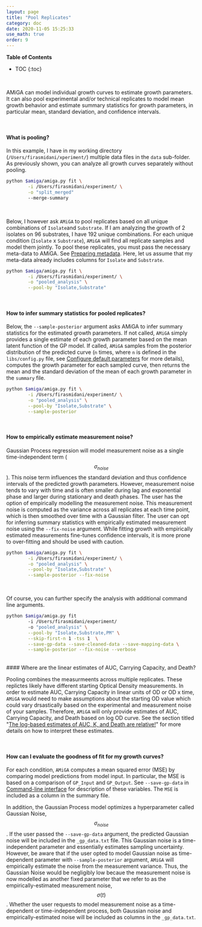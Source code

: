 ```yaml
---
layout: page
title: "Pool Replicates"
category: doc
date: 2020-11-05 15:25:33
use_math: true
order: 9
---
```

<!-- AMiGA is covered under the GPL-3 license -->
**Table of Contents**

* TOC
{:toc}

<br />

AMiGA can model individual growth curves to estimate growth parameters. It can also pool experimental and/or technical replicates to model mean growth behavior and estimate summary statistics for growth parameters, in particular mean, standard deviation, and confidence intervals.

<br/>

#### What is pooling?

In this example, I have in my working directory (`/Users/firasmidani/xperiment/`) multiple data files in the `data` sub-folder. As previously shown, you can analyze all growth curves separately without pooling. 

```bash
python $amiga/amiga.py fit \
        -i /Users/firasmidani/experiment/ \
        -o "split_merged"
        --merge-summary
```   

<br/>

Below, I however ask `AMiGA` to pool replicates based on all unique combinations of `Isolate`and `Substrate`. If I am analyzing the growth of 2 isolates on 96 substrates, I have 192 unique combinations. For each unique condition (`Isolate` x `Substrate`), `AMiGA` will find all replicate samples and model them jointly. To pool these replicates, you must pass the necessary meta-data to AMiGA. See [Preparing metadata](/amiga/doc/metadata.html). Here, let us assume that my meta-data already includes columns for `Isolate` and `Substrate`.

```bash
python $amiga/amiga.py fit \
        -i /Users/firasmidani/experiment/ \
        -o "pooled_analysis" \
        --pool-by "Isolate,Substrate"
```

<br/>

#### How to infer summary statistics for pooled replicates?

Below, the `--sample-posterior` argument asks AMiGA to infer summary statistics for the estimated growth parameters. If not called, `AMiGA` simply provides a single estimate of each growth parameter based on the mean latent function of the GP model. If called, `AMiGA` samples from the posterior distribution of the predicted curve (`n` times, where `n` is defined in the `libs/config.py` file, see [Configure default parameters](/amiga/doc/configuration.html) for more details), computes the growth parameter for each sampled curve, then returns the mean and the standard deviation of the mean of each growth parameter in the `summary` file.

```bash
python $amiga/amiga.py fit \
        -i /Users/firasmidani/experiment/ \
        -o "pooled_analysis" \
        --pool-by "Isolate,Substrate" \
        --sample-posterior 
```

<br/>

#### How to empirically estimate measurement noise?

Gaussian Process regression will model measurement noise as a single time-independent term ($$\sigma_{noise}$$). This noise term influences the standard deviation and thus confidence intervals of the predicted growth parameters. However, measurement noise tends to vary with time and is often smaller during lag and exponential phase and larger during stationary and death phases. The user has the option of empirically modelling the measurement noise. This measurement noise is computed as the variance across all replicates at each time point, which is then smoothed over time with a Gaussian filter. The user can opt for inferring summary statistics with empirically estimated measurement noise using the `--fix-noise` argument. While fitting growth with empirically estimated measurements fine-tunes confidence intervals, it is more prone to over-fitting and should be used with caution. 

```bash
python $amiga/amiga.py fit \
        -i /Users/firasmidani/experiment/ \
        -o "pooled_analysis" \
        --pool-by "Isolate,Substrate" \
        --sample-posterior --fix-noise
```


<br/>

Of course, you can further specify the analysis with additional command line arguments.

```bash
python $amiga/amiga.py fit
        -i /Users/firasmidani/experiment/
        -o "pooled_analysis" \
        --pool-by "Isolate,Substrate,PM" \
        --skip-first-n 1 -tss 1  \
        --save-gp-data --save-cleaned-data --save-mapping-data \
        --sample-posterior --fix-noise --verbose
```

<br />
#### Where are the linear estimates of AUC, Carrying Capacity, and Death?

Pooling combines the measurmeents across multiple replicates. These replictes likely have different starting Optical Density measurements. In order to estimate AUC, Carrying Capacity in linear units of OD or OD x time, `AMiGA` would need to make assumptions about the starting OD value which could vary drsastically based on the experimental and measurement noise of your samples. Therefore, `AMiGA` will only provide estimates of AUC, Carrying Capacity, and Death based on log OD curve. See the section titled "[The log-based estimates of AUC, K, and Death are relative!](/amiga/doc/fitting.html)" for more details on how to interpret these estimates. 

<br />

#### How can I evaluate the goodness of fit for my growth curves? 

For each condition, `AMiGA` computes a mean squared error (MSE) by comparing model predictions from model input. In particular, the MSE is based on a comparison of `GP_Input` and `GP_Output`. See `--save-gp-data` in [Command-line interface](/amiga/doc/command-line-interface.html) for description of these variables.  The `MSE` is included as a column in the summary file. 

In addition, the Gaussian Process model optimizes a hyperparameter called Gaussian Noise, $$\sigma_{noise}$$. If the user passed the `--save-gp-data` argument, the predicted Gaussian noise will be included in the `_gp_data.txt` file. This Gaussian noise is a time-independent parameter and essentially estimates sampling uncertainty. However, be aware that if the user opted to model Gaussian noise as time-dependent parameter with `--sample-posterior` argument, `AMiGA` will empirically estimate the noise from the measurement variance. Thus, the Gaussian Noise would be negligibly low becaue the measurement noise is now modelled as another fixed parameter that we refer to as the empirically-estimated measurement noise, $$\sigma(t)$$. Whether the user requests to model measurement noise as a time-dependent or time-independent process, both Gaussian noise and empirically-estimated noise will be included as columns in the `_gp_data.txt`. 